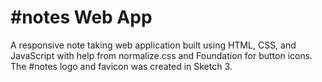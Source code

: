 #notes Web App
===============

A responsive note taking web application built using HTML, CSS, and JavaScript with help from normalize.css and Foundation for button icons. The #notes logo and favicon was created in Sketch 3.